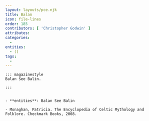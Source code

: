 ```yaml
---
layout: layouts/pce.njk
title: Balan
icon: file-lines
order: 185
contributors: [ 'Christopher Godwin' ]
attributes:
categories:
  - 
entities:
  - ()
tags:
  - 
---
```

``` tab [group1:Info]
::: magazinestyle
Balan See Balin.

:::
```
``` tab [group1:Attributes]
```
``` tab [group1:Entities]
- **entities**: Balan See Balin
```
``` tab [group1:Sources]
- Monaghan, Patricia. The Encyclopedia of Celtic Mythology and Folklore. Checkmark Books, 2008.
```
